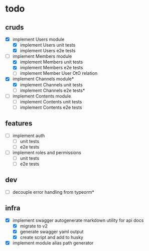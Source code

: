 # todo

## cruds

- [x] implement Users module
  - [x] implement Users unit tests
  - [x] implement Users e2e tests
- [ ] implement Members module
  - [x] implement Members unit tests
  - [x] implement Members e2e tests
  - [ ] implement Member User OtO relation
- [x] implement Channels module\*
  - [x] implement Channels unit tests
  - [ ] implement Channels e2e tests\*
- [ ] implement Contents module
  - [ ] implement Contents unit tests
  - [ ] implement Contents e2e tests

## features

- [ ] implement auth
  - [ ] unit tests
  - [ ] e2e tests
- [ ] implement roles and permissions
  - [ ] unit tests
  - [ ] e2e tests

## dev

- [ ] decouple error handling from typeorm\*

## infra

- [x] implement swagger autogenerate markdown utility for api docs
  - [x] migrate to v2
  - [x] generate swagger yaml output
  - [x] create script and add to husky
- [x] implement module alias path generator

